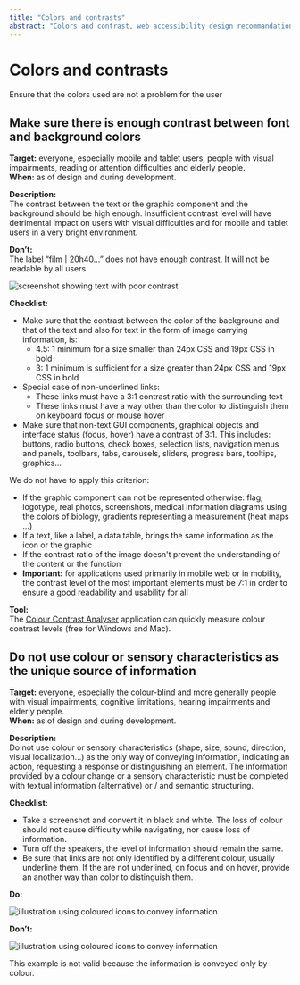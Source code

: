 ```yaml
---
title: "Colors and contrasts"
abstract: "Colors and contrast, web accessibility design recommandations"
---
```


# Colors and contrasts

<p class="lead">Ensure that the colors used are not a problem for the user</p>




## Make sure there is enough contrast between font and background colors

**Target:** everyone, especially mobile and tablet users, people with visual impairments, reading or attention difficulties and elderly people.   
**When:** as of design and during development.

**Description:**  
The contrast between the text or the graphic component and the background should be high enough.
Insufficient contrast level will have detrimental impact on users with visual difficulties and for mobile and tablet users in a very bright environment.
    
**Don’t:**  
The label “film | 20h40…” does not have enough contrast. It will not be readable by all users.  

![screenshot showing text with poor contrast](../../images/contraste.png)

**Checklist:**


- Make sure that the contrast between the color of the background and that of the text and also for text in the form of image carrying information, is:
   - 4.5: 1 minimum for a size smaller than 24px <abbr>CSS </abbr> and 19px <abbr>CSS </abbr> in bold
   - 3: 1 minimum is sufficient for a size greater than 24px <abbr>CSS </abbr> and 19px <abbr>CSS </abbr> in bold
- Special case of non-underlined links:
   - These links must have a 3:1 contrast ratio with the surrounding text
   - These links must have a way other than the color to distinguish them on keyboard focus or mouse hover 
- Make sure that non-text GUI components, graphical objects and interface status (focus, hover) have a contrast of 3:1. This includes: buttons, radio buttons, check boxes, selection lists, navigation menus and panels, toolbars, tabs, carousels, sliders, progress bars, tooltips, graphics… 

We do not have to apply this criterion:
   - If the graphic component can not be represented otherwise: flag, logotype, real photos, screenshots, medical information diagrams using the colors of biology, gradients representing a measurement (heat maps …)
   - If a text, like a label, a data table, brings the same information as the icon or the graphic
   - If the contrast ratio of the image doesn't prevent the understanding of the content or the function
- **Important:** for applications used primarily in mobile web or in mobility, the contrast level of the most important elements must be 7:1 in order to ensure a good readability and usability for all


**Tool:**  
The [Colour Contrast Analyser](http://www.paciellogroup.com/resources/contrastanalyser/) application can quickly measure colour contrast levels (free for Windows and Mac).  
 



## Do not use colour or sensory characteristics as the unique source of information

**Target:** everyone, especially the colour-blind and more generally people with visual impairments, cognitive limitations, hearing impairments and elderly people.  
**When:** as of design and during development.

**Description:**  
Do not use colour or sensory characteristics (shape, size, sound, direction, visual localization…) as the only way of conveying information, indicating an action, requesting a response or distinguishing an element. The information provided by a colour change or a sensory characteristic must be completed with textual information (alternative) or / and semantic structuring.

**Checklist:**
- Take a screenshot and convert it in black and white. The loss of colour should not cause difficulty while navigating, nor cause loss of information.
- Turn off the speakers, the level of information should remain the same.
- Be sure that links are not only identified by a different colour, usually underline them. If the are not underlined, on focus and on hover, provide an another way than color to distinguish them.

**Do:**  

![illustration using coloured icons to convey information](../../images/couleur-ok.png)

**Don’t:**
  
![illustration using coloured icons to convey information](../../images/couleur-ko.png)  

This example is not valid because the information is conveyed only by colour.
